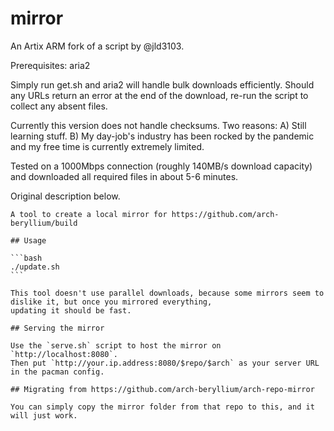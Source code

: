 # mirror

An Artix ARM fork of a script by @jld3103.

Prerequisites: aria2

Simply run get.sh and aria2 will handle bulk downloads efficiently. Should any URLs return an error at the end of the download, re-run the script to collect any absent files.

Currently this version does not handle checksums. Two reasons: A) Still learning stuff. B) My day-job's industry has been rocked by the pandemic and my free time is currently extremely limited.

Tested on a 1000Mbps connection (roughly 140MB/s download capacity) and downloaded all required files in about 5-6 minutes.

Original description below.

~~~~~~~~~~~~~~~~~~~~~~~~~~~~~~~~~~~~~~~~~~~~~~~~~~~~~~~~~~~~~~~~~~~~~~~~~~~~~~~~~~~~~~~~~~~~~~~~~
A tool to create a local mirror for https://github.com/arch-beryllium/build

## Usage

```bash
./update.sh
```

This tool doesn't use parallel downloads, because some mirrors seem to dislike it, but once you mirrored everything,
updating it should be fast.

## Serving the mirror

Use the `serve.sh` script to host the mirror on `http://localhost:8080`.  
Then put `http://your.ip.address:8080/$repo/$arch` as your server URL in the pacman config.

## Migrating from https://github.com/arch-beryllium/arch-repo-mirror

You can simply copy the mirror folder from that repo to this, and it will just work.
